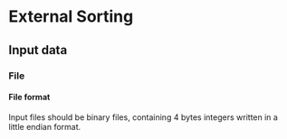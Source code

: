 # External Sorting

## Input data

### File

#### File format

Input files should be binary files, containing 4 bytes integers written in a little endian format.